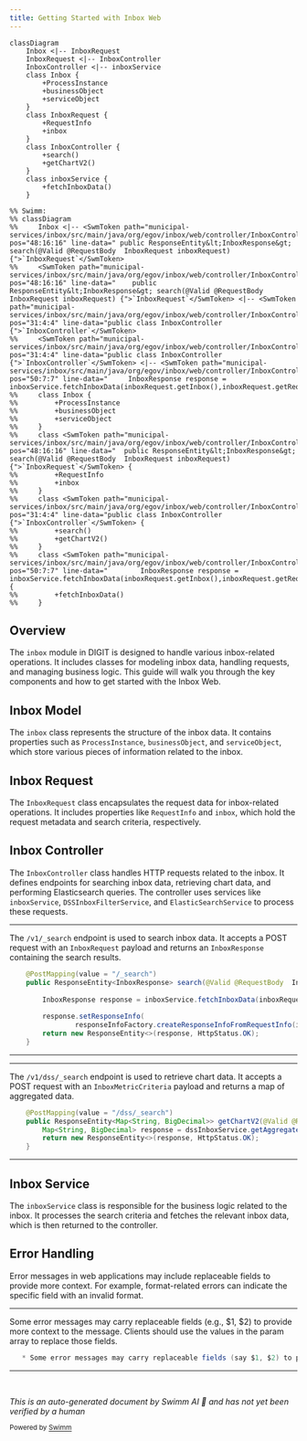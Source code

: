 ```yaml
---
title: Getting Started with Inbox Web
---
```

```mermaid
classDiagram
    Inbox <|-- InboxRequest
    InboxRequest <|-- InboxController
    InboxController <|-- inboxService
    class Inbox {
        +ProcessInstance
        +businessObject
        +serviceObject
    }
    class InboxRequest {
        +RequestInfo
        +inbox
    }
    class InboxController {
        +search()
        +getChartV2()
    }
    class inboxService {
        +fetchInboxData()
    }

%% Swimm:
%% classDiagram
%%     Inbox <|-- <SwmToken path="municipal-services/inbox/src/main/java/org/egov/inbox/web/controller/InboxController.java" pos="48:16:16" line-data="	public ResponseEntity&lt;InboxResponse&gt; search(@Valid @RequestBody  InboxRequest inboxRequest) {">`InboxRequest`</SwmToken>
%%     <SwmToken path="municipal-services/inbox/src/main/java/org/egov/inbox/web/controller/InboxController.java" pos="48:16:16" line-data="	public ResponseEntity&lt;InboxResponse&gt; search(@Valid @RequestBody  InboxRequest inboxRequest) {">`InboxRequest`</SwmToken> <|-- <SwmToken path="municipal-services/inbox/src/main/java/org/egov/inbox/web/controller/InboxController.java" pos="31:4:4" line-data="public class InboxController {">`InboxController`</SwmToken>
%%     <SwmToken path="municipal-services/inbox/src/main/java/org/egov/inbox/web/controller/InboxController.java" pos="31:4:4" line-data="public class InboxController {">`InboxController`</SwmToken> <|-- <SwmToken path="municipal-services/inbox/src/main/java/org/egov/inbox/web/controller/InboxController.java" pos="50:7:7" line-data="		InboxResponse response = inboxService.fetchInboxData(inboxRequest.getInbox(),inboxRequest.getRequestInfo());">`inboxService`</SwmToken>
%%     class Inbox {
%%         +ProcessInstance
%%         +businessObject
%%         +serviceObject
%%     }
%%     class <SwmToken path="municipal-services/inbox/src/main/java/org/egov/inbox/web/controller/InboxController.java" pos="48:16:16" line-data="	public ResponseEntity&lt;InboxResponse&gt; search(@Valid @RequestBody  InboxRequest inboxRequest) {">`InboxRequest`</SwmToken> {
%%         +RequestInfo
%%         +inbox
%%     }
%%     class <SwmToken path="municipal-services/inbox/src/main/java/org/egov/inbox/web/controller/InboxController.java" pos="31:4:4" line-data="public class InboxController {">`InboxController`</SwmToken> {
%%         +search()
%%         +getChartV2()
%%     }
%%     class <SwmToken path="municipal-services/inbox/src/main/java/org/egov/inbox/web/controller/InboxController.java" pos="50:7:7" line-data="		InboxResponse response = inboxService.fetchInboxData(inboxRequest.getInbox(),inboxRequest.getRequestInfo());">`inboxService`</SwmToken> {
%%         +fetchInboxData()
%%     }
```

## Overview

The <SwmToken path="municipal-services/inbox/src/main/java/org/egov/inbox/web/controller/InboxController.java" pos="1:6:6" line-data="package org.egov.inbox.web.controller;">`inbox`</SwmToken> module in DIGIT is designed to handle various inbox-related operations. It includes classes for modeling inbox data, handling requests, and managing business logic. This guide will walk you through the key components and how to get started with the Inbox Web.

## Inbox Model

The <SwmToken path="municipal-services/inbox/src/main/java/org/egov/inbox/web/controller/InboxController.java" pos="1:6:6" line-data="package org.egov.inbox.web.controller;">`inbox`</SwmToken> class represents the structure of the inbox data. It contains properties such as `ProcessInstance`, `businessObject`, and `serviceObject`, which store various pieces of information related to the inbox.

## Inbox Request

The <SwmToken path="municipal-services/inbox/src/main/java/org/egov/inbox/web/controller/InboxController.java" pos="48:16:16" line-data="	public ResponseEntity&lt;InboxResponse&gt; search(@Valid @RequestBody  InboxRequest inboxRequest) {">`InboxRequest`</SwmToken> class encapsulates the request data for inbox-related operations. It includes properties like `RequestInfo` and <SwmToken path="municipal-services/inbox/src/main/java/org/egov/inbox/web/controller/InboxController.java" pos="1:6:6" line-data="package org.egov.inbox.web.controller;">`inbox`</SwmToken>, which hold the request metadata and search criteria, respectively.

## Inbox Controller

The <SwmToken path="municipal-services/inbox/src/main/java/org/egov/inbox/web/controller/InboxController.java" pos="31:4:4" line-data="public class InboxController {">`InboxController`</SwmToken> class handles HTTP requests related to the inbox. It defines endpoints for searching inbox data, retrieving chart data, and performing Elasticsearch queries. The controller uses services like <SwmToken path="municipal-services/inbox/src/main/java/org/egov/inbox/web/controller/InboxController.java" pos="50:7:7" line-data="		InboxResponse response = inboxService.fetchInboxData(inboxRequest.getInbox(),inboxRequest.getRequestInfo());">`inboxService`</SwmToken>, <SwmToken path="municipal-services/inbox/src/main/java/org/egov/inbox/web/controller/InboxController.java" pos="10:10:10" line-data="import org.egov.inbox.service.DSSInboxFilterService;">`DSSInboxFilterService`</SwmToken>, and <SwmToken path="municipal-services/inbox/src/main/java/org/egov/inbox/web/controller/InboxController.java" pos="11:10:10" line-data="import org.egov.inbox.service.ElasticSearchService;">`ElasticSearchService`</SwmToken> to process these requests.

<SwmSnippet path="/municipal-services/inbox/src/main/java/org/egov/inbox/web/controller/InboxController.java" line="47">

---

The `/v1/_search` endpoint is used to search inbox data. It accepts a POST request with an <SwmToken path="municipal-services/inbox/src/main/java/org/egov/inbox/web/controller/InboxController.java" pos="48:16:16" line-data="	public ResponseEntity&lt;InboxResponse&gt; search(@Valid @RequestBody  InboxRequest inboxRequest) {">`InboxRequest`</SwmToken> payload and returns an <SwmToken path="municipal-services/inbox/src/main/java/org/egov/inbox/web/controller/InboxController.java" pos="48:5:5" line-data="	public ResponseEntity&lt;InboxResponse&gt; search(@Valid @RequestBody  InboxRequest inboxRequest) {">`InboxResponse`</SwmToken> containing the search results.

```java
	@PostMapping(value = "/_search")
	public ResponseEntity<InboxResponse> search(@Valid @RequestBody  InboxRequest inboxRequest) {
		
		InboxResponse response = inboxService.fetchInboxData(inboxRequest.getInbox(),inboxRequest.getRequestInfo());
		
		response.setResponseInfo(
				responseInfoFactory.createResponseInfoFromRequestInfo(inboxRequest.getRequestInfo(), true));
		return new ResponseEntity<>(response, HttpStatus.OK);
	}
```

---

</SwmSnippet>

<SwmSnippet path="/municipal-services/inbox/src/main/java/org/egov/inbox/web/controller/InboxController.java" line="57">

---

The `/v1/dss/_search` endpoint is used to retrieve chart data. It accepts a POST request with an <SwmToken path="municipal-services/inbox/src/main/java/org/egov/inbox/web/controller/InboxController.java" pos="58:21:21" line-data="	public ResponseEntity&lt;Map&lt;String, BigDecimal&gt;&gt; getChartV2(@Valid @RequestBody InboxMetricCriteria request) {">`InboxMetricCriteria`</SwmToken> payload and returns a map of aggregated data.

```java
	@PostMapping(value = "/dss/_search")
	public ResponseEntity<Map<String, BigDecimal>> getChartV2(@Valid @RequestBody InboxMetricCriteria request) {
		Map<String, BigDecimal> response = dssInboxService.getAggregateData(request);
		return new ResponseEntity<>(response, HttpStatus.OK);
	}
```

---

</SwmSnippet>

## Inbox Service

The <SwmToken path="municipal-services/inbox/src/main/java/org/egov/inbox/web/controller/InboxController.java" pos="50:7:7" line-data="		InboxResponse response = inboxService.fetchInboxData(inboxRequest.getInbox(),inboxRequest.getRequestInfo());">`inboxService`</SwmToken> class is responsible for the business logic related to the inbox. It processes the search criteria and fetches the relevant inbox data, which is then returned to the controller.

## Error Handling

Error messages in web applications may include replaceable fields to provide more context. For example, format-related errors can indicate the specific field with an invalid format.

<SwmSnippet path="/municipal-services/inbox/src/main/java/org/egov/inbox/web/model/Error.java" line="111">

---

Some error messages may carry replaceable fields (e.g., $1, $2) to provide more context to the message. Clients should use the values in the param array to replace those fields.

```java
   * Some error messages may carry replaceable fields (say $1, $2) to provide more context to the message. E.g. Format related errors may want to indicate the actual field for which the format is invalid. Client's should use the values in the param array to replace those fields.
```

---

</SwmSnippet>

&nbsp;

*This is an auto-generated document by Swimm AI 🌊 and has not yet been verified by a human*

<SwmMeta version="3.0.0" repo-id="Z2l0aHViJTNBJTNBRElHSVQtT1NTJTNBJTNBU3dpbW0tRGVtbw==" repo-name="DIGIT-OSS" doc-type="overview"><sup>Powered by [Swimm](/)</sup></SwmMeta>
